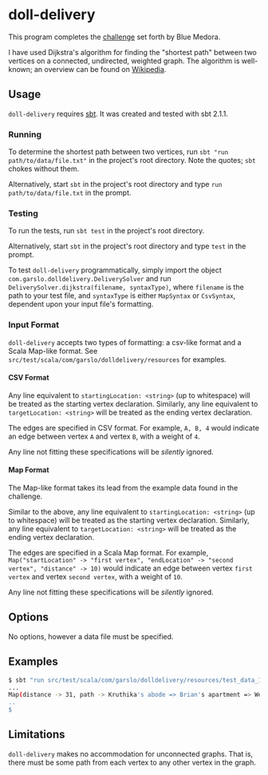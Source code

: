 # doll-delivery

This program completes the
[challenge](https://github.com/postnati/doll-delivery) set forth by
Blue Medora.

I have used Dijkstra's algorithm for finding the "shortest path"
between two vertices on a connected, undirected, weighted graph. The
algorithm is well-known; an overview can be found on [Wikipedia](http://en.wikipedia.org/wiki/Dijkstra's_algorithm).


## Usage

`doll-delivery` requires [sbt](http://www.scala-sbt.org/). It was
created and tested with sbt 2.1.1.

### Running

To determine the shortest path between two vertices, run `sbt "run
path/to/data/file.txt"` in the project's root directory. Note the
quotes; `sbt` chokes without them.

Alternatively, start `sbt` in the project's root directory and type
`run path/to/data/file.txt` in the prompt.

### Testing

To run the tests, run `sbt test` in the project's root directory.

Alternatively, start `sbt` in the project's root directory and type
`test` in the prompt.

To test `doll-delivery` programmatically, simply import the object
`com.garslo.dolldelivery.DeliverySolver` and run
`DeliverySolver.dijkstra(filename, syntaxType)`, where `filename` is
the path to your test file, and `syntaxType` is either `MapSyntax` or
`CsvSyntax`, dependent upon your input file's formatting.

### Input Format

`doll-delivery` accepts two types of formatting: a csv-like format and
a Scala Map-like format. See
`src/test/scala/com/garslo/dolldelivery/resources` for examples.

#### CSV Format

Any line equivalent to `startingLocation: <string>` (up to whitespace)
will be treated as the starting vertex declaration. Similarly, any
line equivalent to `targetLocation: <string>` will be treated as the
ending vertex declaration.

The edges are specified in CSV format. For example, `A, B, 4` would
indicate an edge between vertex `A` and vertex `B`, with a weight of
`4`.

Any line not fitting these specifications will be *silently* ignored.

#### Map Format

The Map-like format takes its lead from the example data found in the
challenge.

Similar to the above, any line equivalent to `startingLocation:
<string>` (up to whitespace) will be treated as the starting vertex
declaration. Similarly, any line equivalent to `targetLocation:
<string>` will be treated as the ending vertex declaration.

The edges are specified in a Scala Map format. For example,
`Map("startLocation" -> "first vertex", "endLocation" -> "second
vertex", "distance" -> 10)` would indicate an edge between vertex
`first vertex` and vertex `second vertex`, with a weight of `10`.

Any line not fitting these specifications will be *silently* ignored.

## Options

No options, however a data file must be specified.

## Examples

```sh
$ sbt "run src/test/scala/com/garslo/dolldelivery/resources/test_data_1.txt"
...
Map(distance -> 31, path -> Kruthika's abode => Brian's apartment => Wesley's condo => Bryce's den => Craig's haunt)
..
$
```

## Limitations

`doll-delivery` makes no accommodation for unconnected graphs. That
is, there must be some path from each vertex to any other vertex in
the graph.

